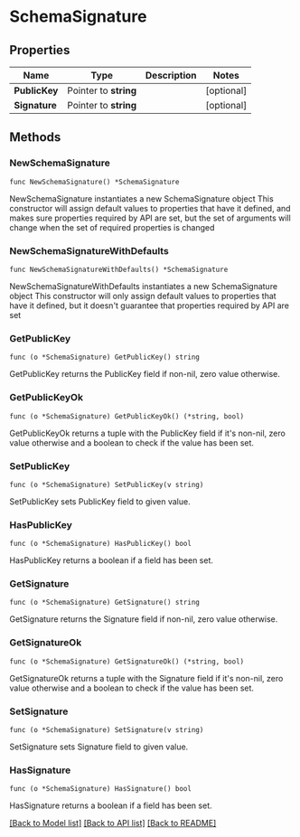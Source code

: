 # SchemaSignature

## Properties

Name | Type | Description | Notes
------------ | ------------- | ------------- | -------------
**PublicKey** | Pointer to **string** |  | [optional] 
**Signature** | Pointer to **string** |  | [optional] 

## Methods

### NewSchemaSignature

`func NewSchemaSignature() *SchemaSignature`

NewSchemaSignature instantiates a new SchemaSignature object
This constructor will assign default values to properties that have it defined,
and makes sure properties required by API are set, but the set of arguments
will change when the set of required properties is changed

### NewSchemaSignatureWithDefaults

`func NewSchemaSignatureWithDefaults() *SchemaSignature`

NewSchemaSignatureWithDefaults instantiates a new SchemaSignature object
This constructor will only assign default values to properties that have it defined,
but it doesn't guarantee that properties required by API are set

### GetPublicKey

`func (o *SchemaSignature) GetPublicKey() string`

GetPublicKey returns the PublicKey field if non-nil, zero value otherwise.

### GetPublicKeyOk

`func (o *SchemaSignature) GetPublicKeyOk() (*string, bool)`

GetPublicKeyOk returns a tuple with the PublicKey field if it's non-nil, zero value otherwise
and a boolean to check if the value has been set.

### SetPublicKey

`func (o *SchemaSignature) SetPublicKey(v string)`

SetPublicKey sets PublicKey field to given value.

### HasPublicKey

`func (o *SchemaSignature) HasPublicKey() bool`

HasPublicKey returns a boolean if a field has been set.

### GetSignature

`func (o *SchemaSignature) GetSignature() string`

GetSignature returns the Signature field if non-nil, zero value otherwise.

### GetSignatureOk

`func (o *SchemaSignature) GetSignatureOk() (*string, bool)`

GetSignatureOk returns a tuple with the Signature field if it's non-nil, zero value otherwise
and a boolean to check if the value has been set.

### SetSignature

`func (o *SchemaSignature) SetSignature(v string)`

SetSignature sets Signature field to given value.

### HasSignature

`func (o *SchemaSignature) HasSignature() bool`

HasSignature returns a boolean if a field has been set.


[[Back to Model list]](../README.md#documentation-for-models) [[Back to API list]](../README.md#documentation-for-api-endpoints) [[Back to README]](../README.md)


